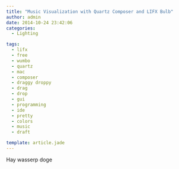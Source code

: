 ```yaml
---
title: "Music Visualization with Quartz Composer and LIFX Bulb"
author: admin
date: 2014-10-24 23:42:06
categories:
  - Lighting

tags: 
  - lifx
  - free
  - wumbo
  - quartz
  - mac
  - composer
  - draggy droppy
  - drag
  - drop
  - gui
  - programming
  - ide
  - pretty
  - colors
  - music
  - draft

template: article.jade
---
```



Hay wasserp doge


